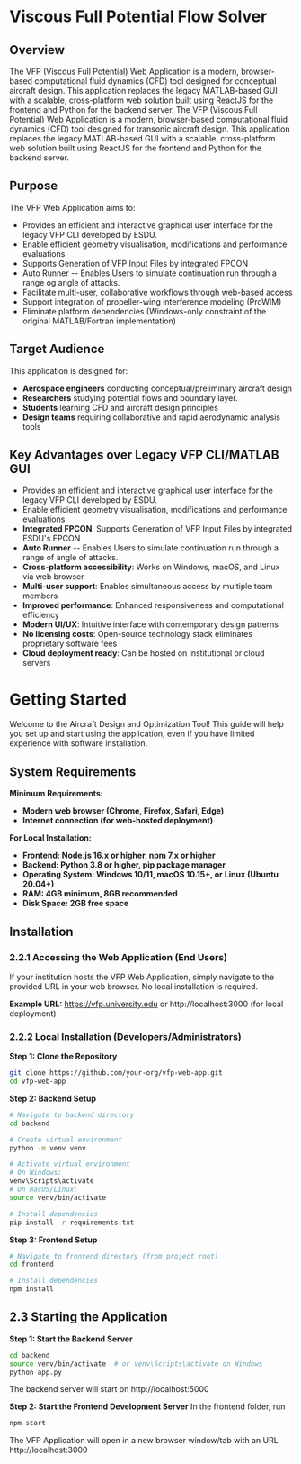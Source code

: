 # Viscous Full Potential Flow Solver

## Overview 

The VFP (Viscous Full Potential) Web Application is a modern, browser-based computational fluid dynamics (CFD) tool designed for conceptual aircraft design. This application replaces the legacy MATLAB-based GUI with a scalable, cross-platform web solution built using ReactJS for the frontend and Python for the backend server. The VFP (Viscous Full Potential) Web Application is a modern, browser-based computational fluid dynamics (CFD) tool designed for transonic aircraft design. This application replaces the legacy MATLAB-based GUI with a scalable, cross-platform web solution built using ReactJS for the frontend and Python for the backend server.

## Purpose 

The VFP Web Application aims to:

- Provides an efficient and interactive graphical user interface for the legacy VFP CLI developed by ESDU.
- Enable efficient geometry visualisation, modifications and performance evaluations
- Supports Generation of VFP Input Files by integrated FPCON
- Auto Runner -- Enables Users to simulate continuation run through a range og angle of attacks.
- Facilitate multi-user, collaborative workflows through web-based access
- Support integration of propeller-wing interference modeling (ProWIM)
- Eliminate platform dependencies (Windows-only constraint of the original MATLAB/Fortran implementation)

## Target Audience

This application is designed for:

- **Aerospace engineers** conducting conceptual/preliminary aircraft design
- **Researchers** studying potential flows and boundary layer.
- **Students** learning CFD and aircraft design principles
- **Design teams** requiring collaborative and rapid aerodynamic analysis tools

## Key Advantages over Legacy VFP CLI/MATLAB GUI

- Provides an efficient and interactive graphical user interface for the legacy VFP CLI developed by ESDU.
- Enable efficient geometry visualisation, modifications and performance evaluations
- **Integrated FPCON**: Supports Generation of VFP Input Files by integrated ESDU's FPCON
- **Auto Runner** -- Enables Users to simulate continuation run through a range of angle of attacks.
- **Cross-platform accessibility**: Works on Windows, macOS, and Linux via web browser
- **Multi-user support**: Enables simultaneous access by multiple team members
- **Improved performance**: Enhanced responsiveness and computational efficiency
- **Modern UI/UX**: Intuitive interface with contemporary design patterns
- **No licensing costs**: Open-source technology stack eliminates proprietary software fees
- **Cloud deployment ready**: Can be hosted on institutional or cloud servers

# Getting Started

Welcome to the Aircraft Design and Optimization Tool! This guide will help you set up and start using the application, even if you have limited experience with software installation.

## System Requirements

**Minimum Requirements:**

- **Modern web browser (Chrome, Firefox, Safari, Edge)**
- **Internet connection (for web-hosted deployment)**

**For Local Installation:**

- **Frontend: Node.js 16.x or higher, npm 7.x or higher**
- **Backend: Python 3.8 or higher, pip package manager**
- **Operating System: Windows 10/11, macOS 10.15+, or Linux (Ubuntu 20.04+)**
- **RAM: 4GB minimum, 8GB recommended**
- **Disk Space: 2GB free space**

## Installation

### 2.2.1 Accessing the Web Application (End Users)

If your institution hosts the VFP Web Application, simply navigate to the provided URL in your web browser. No local installation is required.

**Example URL:** https://vfp.university.edu or http://localhost:3000 (for local deployment)

### 2.2.2 Local Installation (Developers/Administrators)

**Step 1: Clone the Repository**
```bash
git clone https://github.com/your-org/vfp-web-app.git
cd vfp-web-app
```

**Step 2: Backend Setup**
```bash
# Navigate to backend directory
cd backend

# Create virtual environment
python -m venv venv

# Activate virtual environment
# On Windows:
venv\Scripts\activate
# On macOS/Linux:
source venv/bin/activate

# Install dependencies
pip install -r requirements.txt
```

**Step 3: Frontend Setup**
```bash
# Navigate to frontend directory (from project root)
cd frontend

# Install dependencies
npm install
```

## 2.3 Starting the Application

**Step 1: Start the Backend Server**
```bash
cd backend
source venv/bin/activate  # or venv\Scripts\activate on Windows
python app.py
```

The backend server will start on http://localhost:5000

**Step 2: Start the Frontend Development Server**
In the frontend folder, run 
```bash 
npm start
```

The VFP Application will open in a new browser window/tab with an URL http://localhost:3000